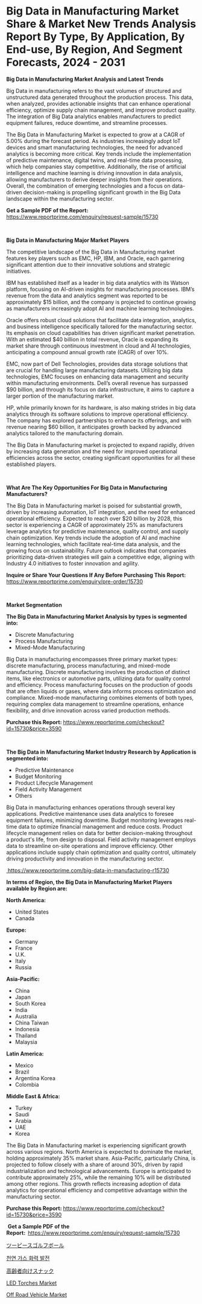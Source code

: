 <p><h1>Big Data in Manufacturing Market Share & Market New Trends Analysis Report By Type, By Application, By End-use, By Region, And Segment Forecasts, 2024 - 2031</h1></p><p><strong>Big Data in Manufacturing Market Analysis and Latest Trends</strong></p>
<p><p>Big Data in manufacturing refers to the vast volumes of structured and unstructured data generated throughout the production process. This data, when analyzed, provides actionable insights that can enhance operational efficiency, optimize supply chain management, and improve product quality. The integration of Big Data analytics enables manufacturers to predict equipment failures, reduce downtime, and streamline processes. </p><p>The Big Data in Manufacturing Market is expected to grow at a CAGR of 5.00% during the forecast period. As industries increasingly adopt IoT devices and smart manufacturing technologies, the need for advanced analytics is becoming more critical. Key trends include the implementation of predictive maintenance, digital twins, and real-time data processing, which help companies stay competitive. Additionally, the rise of artificial intelligence and machine learning is driving innovation in data analysis, allowing manufacturers to derive deeper insights from their operations. Overall, the combination of emerging technologies and a focus on data-driven decision-making is propelling significant growth in the Big Data landscape within the manufacturing sector.</p></p>
<p><strong>Get a Sample PDF of the Report:&nbsp;</strong> <a href="https://www.reportprime.com/enquiry/request-sample/15730">https://www.reportprime.com/enquiry/request-sample/15730</a></p>
<p>&nbsp;</p>
<p><strong>Big Data in Manufacturing Major Market Players</strong></p>
<p><p>The competitive landscape of the Big Data in Manufacturing market features key players such as EMC, HP, IBM, and Oracle, each garnering significant attention due to their innovative solutions and strategic initiatives.</p><p>IBM has established itself as a leader in big data analytics with its Watson platform, focusing on AI-driven insights for manufacturing processes. IBM’s revenue from the data and analytics segment was reported to be approximately $15 billion, and the company is projected to continue growing as manufacturers increasingly adopt AI and machine learning technologies.</p><p>Oracle offers robust cloud solutions that facilitate data integration, analytics, and business intelligence specifically tailored for the manufacturing sector. Its emphasis on cloud capabilities has driven significant market penetration. With an estimated $40 billion in total revenue, Oracle is expanding its market share through continuous investment in cloud and AI technologies, anticipating a compound annual growth rate (CAGR) of over 10%.</p><p>EMC, now part of Dell Technologies, provides data storage solutions that are crucial for handling large manufacturing datasets. Utilizing big data technologies, EMC focuses on enhancing data management and security within manufacturing environments. Dell’s overall revenue has surpassed $90 billion, and through its focus on data infrastructure, it aims to capture a larger portion of the manufacturing market.</p><p>HP, while primarily known for its hardware, is also making strides in big data analytics through its software solutions to improve operational efficiency. The company has explored partnerships to enhance its offerings, and with revenue nearing $60 billion, it anticipates growth backed by advanced analytics tailored to the manufacturing domain.</p><p>The Big Data in Manufacturing market is projected to expand rapidly, driven by increasing data generation and the need for improved operational efficiencies across the sector, creating significant opportunities for all these established players.</p></p>
<p>&nbsp;</p>
<p><strong>What Are The Key Opportunities For Big Data in Manufacturing Manufacturers?</strong></p>
<p><p>The Big Data in Manufacturing market is poised for substantial growth, driven by increasing automation, IoT integration, and the need for enhanced operational efficiency. Expected to reach over $20 billion by 2028, this sector is experiencing a CAGR of approximately 25% as manufacturers leverage analytics for predictive maintenance, quality control, and supply chain optimization. Key trends include the adoption of AI and machine learning technologies, which facilitate real-time data analysis, and the growing focus on sustainability. Future outlook indicates that companies prioritizing data-driven strategies will gain a competitive edge, aligning with Industry 4.0 initiatives to foster innovation and agility.</p></p>
<p><strong>Inquire or Share Your Questions If Any Before Purchasing This Report:</strong> <a href="https://www.reportprime.com/enquiry/pre-order/15730">https://www.reportprime.com/enquiry/pre-order/15730</a></p>
<p>&nbsp;</p>
<p><strong>Market Segmentation</strong></p>
<p><strong>The Big Data in Manufacturing Market Analysis by types is segmented into:</strong></p>
<p><ul><li>Discrete Manufacturing</li><li>Process Manufacturing</li><li>Mixed-Mode Manufacturing</li></ul></p>
<p><p>Big Data in manufacturing encompasses three primary market types: discrete manufacturing, process manufacturing, and mixed-mode manufacturing. Discrete manufacturing involves the production of distinct items, like electronics or automotive parts, utilizing data for quality control and efficiency. Process manufacturing focuses on the production of goods that are often liquids or gases, where data informs process optimization and compliance. Mixed-mode manufacturing combines elements of both types, requiring complex data management to streamline operations, enhance flexibility, and drive innovation across varied production methods.</p></p>
<p><strong>Purchase this Report:&nbsp;</strong><a href="https://www.reportprime.com/checkout?id=15730&price=3590">https://www.reportprime.com/checkout?id=15730&price=3590</a></p>
<p>&nbsp;</p>
<p><strong>The Big Data in Manufacturing Market Industry Research by Application is segmented into:</strong></p>
<p><ul><li>Predictive Maintenance</li><li>Budget Monitoring</li><li>Product Lifecycle Management</li><li>Field Activity Management</li><li>Others</li></ul></p>
<p><p>Big Data in manufacturing enhances operations through several key applications. Predictive maintenance uses data analytics to foresee equipment failures, minimizing downtime. Budget monitoring leverages real-time data to optimize financial management and reduce costs. Product lifecycle management relies on data for better decision-making throughout a product's life, from design to disposal. Field activity management employs data to streamline on-site operations and improve efficiency. Other applications include supply chain optimization and quality control, ultimately driving productivity and innovation in the manufacturing sector.</p></p>
<p><a href="https://www.reportprime.com/big-data-in-manufacturing-r15730">&nbsp;https://www.reportprime.com/big-data-in-manufacturing-r15730</a></p>
<p><strong>In terms of Region, the Big Data in Manufacturing Market Players available by Region are:</strong></p>
<p>
    <p> <strong> North America: </strong>
        <ul>
            <li>United States</li>
            <li>Canada</li>
        </ul>
        </p> 
    <p> <strong> Europe: </strong>
        <ul>
            <li>Germany</li>
            <li>France</li>
            <li>U.K.</li>
            <li>Italy</li>
            <li>Russia</li>
        </ul>
        </p> 
    <p> <strong> Asia-Pacific: </strong>
        <ul>
            <li>China</li>
            <li>Japan</li>
            <li>South Korea</li>
            <li>India</li>
            <li>Australia</li>
            <li>China Taiwan</li>
            <li>Indonesia</li>
            <li>Thailand</li>
            <li>Malaysia</li>
        </ul>
        </p> 
    <p> <strong> Latin America: </strong>
        <ul>
            <li>Mexico</li>
            <li>Brazil</li>
            <li>Argentina Korea</li>
            <li>Colombia</li>
        </ul>
        </p> 
    <p> <strong> Middle East & Africa: </strong>
        <ul>
            <li>Turkey</li>
            <li>Saudi</li>
            <li>Arabia</li>
            <li>UAE</li>
            <li>Korea</li>
        </ul>
    </p>
    </p>
<p><p>The Big Data in Manufacturing market is experiencing significant growth across various regions. North America is expected to dominate the market, holding approximately 35% market share. Asia-Pacific, particularly China, is projected to follow closely with a share of around 30%, driven by rapid industrialization and technological advancements. Europe is anticipated to contribute approximately 25%, while the remaining 10% will be distributed among other regions. This growth reflects increasing adoption of data analytics for operational efficiency and competitive advantage within the manufacturing sector.</p></p>
<p><strong>Purchase this Report: </strong><a href="https://www.reportprime.com/checkout?id=15730&price=3590">https://www.reportprime.com/checkout?id=15730&price=3590</a></p>
<p>&nbsp;<strong>Get a Sample PDF of the Report:&nbsp;&nbsp;</strong><a href="https://www.reportprime.com/enquiry/request-sample/15730">https://www.reportprime.com/enquiry/request-sample/15730</a></p>
<p><strong></strong></p>
<p><p><a href="https://medium.com/@scotttyesha/%E4%BA%8C%E9%83%A8%E6%A7%8B%E6%88%90%E3%82%B4%E3%83%AB%E3%83%95%E3%83%9C%E3%83%BC%E3%83%AB%E5%B8%82%E5%A0%B4%E8%A6%8F%E6%A8%A1-%E6%88%90%E9%95%B7%E3%83%88%E3%83%AC%E3%83%B3%E3%83%89-%E7%B5%B1%E8%A8%88%E3%81%8A%E3%82%88%E3%81%B3%E4%BA%88%E6%B8%AC-2024-2031-34ca2594e096">ツーピースゴルフボール</a></p><p><a href="https://medium.com/@royerdmtyan906778/natural-gas-fired-electricity-generation-market-%EC%9D%98-%EA%B8%80%EB%A1%9C%EB%B2%8C-%EC%8B%9C%EC%9E%A5-%EA%B0%9C%EC%9A%94%EB%8A%94-%EC%A0%84-%EC%84%B8%EA%B3%84-%EB%B0%8F-%EC%A3%BC%EC%9A%94-%EC%8B%9C%EC%9E%A5%EC%9D%98-%EC%82%B0%EC%97%85%EC%97%90-%EC%98%81%ED%96%A5%EC%9D%84-%EB%AF%B8%EC%B9%98%EB%8A%94-%EC%A3%BC%EC%9A%94-%ED%8A%B8%EB%A0%8C%EB%93%9C%EC%97%90-%EB%8C%80%ED%95%9C-a163b5a9da0e">천연 가스 화력 발전</a></p><p><a href="https://github.com/mohamedbakry57/Market-Research-Report-List-6/blob/main/71162537189.md">高齢者向けスナック</a></p><p><a href="https://medium.com/@mintal14046644/the-global-led-torches-market-is-expected-to-witness-a-compound-annual-growth-rate-cagr-of-10-4-4a31cb08ea9e">LED Torches Market</a></p><p><a href="https://issuu.com/reportprime-2/docs/off-road-vehicle-market-size-2030.p_222e3b1d074fd2">Off Road Vehicle Market</a></p></p>